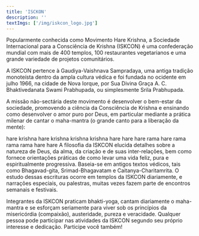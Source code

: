 ```yaml
---
title: 'ISCKON'
description: ''
textImgs: ['/img/iskcon_logo.jpg']
---
```

Popularmente conhecida como Movimento Hare Krishna, a Sociedade Internacional para a Consciência de Krishna (ISKCON) é uma confederação mundial com mais de 400 templos, 100 restaurantes vegetarianos e uma grande variedade de projetos comunitários.

A ISKCON pertence à Gaudiya-Vaishnava Sampradaya, uma antiga tradição monoteísta dentro da ampla cultura védica e foi fundada no ocidente em julho 1966, na cidade de Nova Iorque, por Sua Divina Graça A. C. Bhaktivedanata Swami Prabhupada, ou simplesmente Srila Prabhupada.

A missão não-sectária deste movimento é desenvolver o bem-estar da sociedade, promovendo a ciência da Consciência de Krishna e ensinando como desenvolver o amor puro por Deus, em particular mediante a prática milenar de cantar o maha-mantra (o grande canto para a liberação da mente):

hare krishna hare krishna
krishna krishna hare hare
hare rama hare rama
rama rama hare hare
A filosofia da ISKCON elucida detalhes sobre a natureza de Deus, da alma, da criação e de suas inter-relações, bem como fornece orientações práticas de como levar uma vida feliz, pura e espiritualmente progressiva. Baseia-se em antigos textos védicos, tais como Bhagavad-gita, Srimad-Bhagavatam e Caitanya-Charitamrita. O estudo dessas escrituras ocorre em templos da ISKCON diariamente, e narrações especiais, ou palestras, muitas vezes fazem parte de encontros semanais e festivais.

Integrantes da ISKCON praticam bhakti-yoga, cantam diariamente o maha-mantra e se esforçam seriamente para viver sob os princípios da misericórdia (compaixão), austeridade, pureza e veracidade. Qualquer pessoa pode participar nas atividades da ISKCON segundo seu próprio interesse e dedicação. Participe você também!
